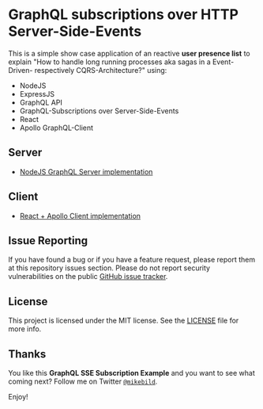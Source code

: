 # GraphQL subscriptions over HTTP Server-Side-Events

This is a simple show case application of an reactive **user presence list** to explain "How to handle long running processes aka sagas in a Event-Driven- respectively CQRS-Architecture?" using:

* NodeJS
* ExpressJS
* GraphQL API
* GraphQL-Subscriptions over Server-Side-Events
* React
* Apollo GraphQL-Client

## Server

* [NodeJS GraphQL Server implementation](server/README.md)

## Client

* [React + Apollo Client implementation](client/README.md)

## Issue Reporting

If you have found a bug or if you have a feature request, please report them at this repository issues section. Please do not report security vulnerabilities on the public [GitHub issue tracker](https://github.com/MikeBild/graphql-subscriptions-sse-presence-list/issues).

## License

This project is licensed under the MIT license. See the [LICENSE](LICENSE) file for more info.

## Thanks

You like this **GraphQL SSE Subscription Example** and you want to see what coming next? Follow me on Twitter [`@mikebild`](https://twitter.com/mikebild).

Enjoy!